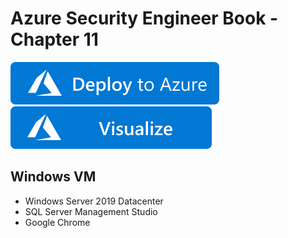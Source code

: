 # Azure Security Engineer Book - Chapter 11

[![Deploy To Azure](https://raw.githubusercontent.com/Azure/azure-quickstart-templates/master/1-CONTRIBUTION-GUIDE/images/deploytoazure.svg?sanitize=true)](https://portal.azure.com/#create/Microsoft.Template/uri/https%3A%2F%2Fraw.githubusercontent.com%2FPacktPublishing%2FImplementing-Microsoft-Azure-Security-Technologies%2Fmain%2Fchapter-11%2Ftemplates%2Fazuredeploy.json)
[![Visualize](https://raw.githubusercontent.com/Azure/azure-quickstart-templates/master/1-CONTRIBUTION-GUIDE/images/visualizebutton.svg?sanitize=true)](http://armviz.io/#/?load=https%3A%2F%2Fraw.githubusercontent.com%2FPacktPublishing%2FImplementing-Microsoft-Azure-Security-Technologies%2Fmain%2Fchapter-11%2Ftemplates%2Fazuredeploy.json)   



## Windows VM
- Windows Server 2019 Datacenter 
- SQL Server Management Studio
- Google Chrome